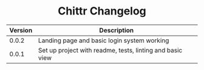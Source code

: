 <h1 align="center">Chittr Changelog</h1>

| Version | Description                                                                            |
| ------- | -------------------------------------------------------------------------------------- |
| 0.0.2   | Landing page and basic login system working                                            |
| 0.0.1   | Set up project with readme, tests, linting and basic view                              |
